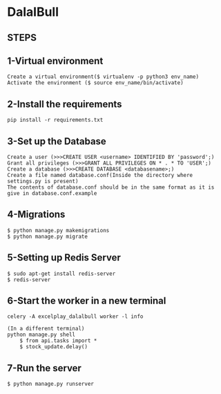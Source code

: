 # DalalBull

## STEPS

## 1-Virtual environment
```
Create a virtual environment($ virtualenv -p python3 env_name)
Activate the environment ($ source env_name/bin/activate)
```

## 2-Install the requirements
```
pip install -r requirements.txt
```

## 3-Set up the Database 
```
Create a user (>>>CREATE USER <username> IDENTIFIED BY 'password';)
Grant all privileges (>>>GRANT ALL PRIVILEGES ON * . * TO 'USER';)
Create a database (>>>CREATE DATABASE <databasename>;)
Create a file named database.conf(Inside the directory where settings.py is present)
The contents of database.conf should be in the same format as it is give in database.conf.example
```

## 4-Migrations
```
$ python manage.py makemigrations
$ python manage.py migrate
```
## 5-Setting up Redis Server 
```
$ sudo apt-get install redis-server
$ redis-server 
```
## 6-Start the worker in a new terminal

```
celery -A excelplay_dalalbull worker -l info

(In a different terminal)
python manage.py shell 
	$ from api.tasks import *
	$ stock_update.delay()
```

## 7-Run the server
```
$ python manage.py runserver
```